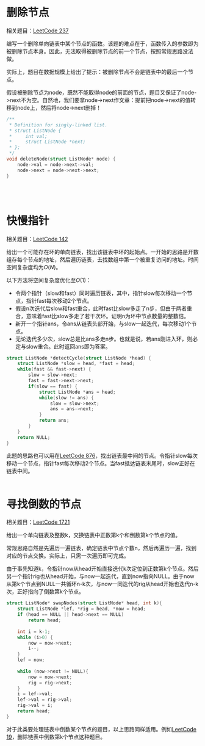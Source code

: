# 删除节点
相关题目：[LeetCode 237](https://leetcode.com/problems/delete-node-in-a-linked-list/)

编写一个删除单向链表中某个节点的函数。该题的难点在于，函数传入的参数即为被删除节点本身。因此，无法取得被删除节点的前一个节点，按照常规思路没法做。

实际上，题目在数据规模上给出了提示：被删除节点不会是链表中的最后一个节点。

假设被删除节点为node，既然不能取得node的前面的节点，题目又保证了node->next不为空。自然地，我们要拿node->next作文章：提前把node->next的值转移到node上，然后将node->next删掉！
```cpp
/**
 * Definition for singly-linked list.
 * struct ListNode {
 *     int val;
 *     struct ListNode *next;
 * };
 */
void deleteNode(struct ListNode* node) {    
    node->val = node->next->val;
    node->next = node->next->next;   
}
```
<br/><br/>

# 快慢指针
相关题目：[LeetCode 142](https://leetcode.com/problems/linked-list-cycle-ii/)

给出一个可能存在环的单向链表，找出该链表中环的起始点。一开始的思路是开数组存每个节点的地址，然后遍历链表，去找数组中第一个被重复访问的地址。时间空间复杂度均为$O(N)$。

以下方法将空间复杂度优化至$O(1)$：
- 令两个指针（slow和fast）同时遍历链表，其中，指针slow每次移动一个节点，指针fast每次移动2个节点。
- 假设n次迭代后slow和fast重合，此时fast比slow多走了n步，但由于两者重合，意味着fast比slow多走了若干次环。证明n为环中节点数量的整数倍。
- 新开一个指针ans，令ans从链表头部开始，与slow一起迭代，每次移动1个节点。
- 无论迭代多少次，slow总是比ans多走n步。也就是说，若ans刚进入环，则必定与slow重合。此时返回ans即为答案。
```cpp
struct ListNode *detectCycle(struct ListNode *head) {
    struct ListNode *slow = head, *fast = head;
    while(fast && fast->next) {
        slow = slow->next;
        fast = fast->next->next;
        if(slow == fast) {
            struct ListNode *ans = head;
            while(slow != ans) {
                slow = slow->next;
                ans = ans->next;
            }
            return ans;
        }
    }
    return NULL;
}
```
此题的思路也可以用在[LeetCode 876](https://leetcode.com/problems/middle-of-the-linked-list/)，找出链表最中间的节点。令指针slow每次移动一个节点，指针fast每次移动2个节点。当fast抵达链表末尾时，slow正好在链表中间。
<br/><br/>

# 寻找倒数的节点
相关题目：[LeetCode 1721](https://leetcode.com/problems/swapping-nodes-in-a-linked-list/)

给出一个单向链表及整数k，交换链表中正数第k个和倒数第k个节点的值。

常规思路自然是先遍历一遍链表，确定链表中节点个数n，然后再遍历一遍，找到对应的节点交换。实际上，只需一次遍历即可完成。

由于事先知道k，令指针now从head开始直接迭代k次定位到正数第k个节点。然后另一个指针rig也从head开始，与now一起迭代，直到now指向NULL。由于now从第k个节点到NULL一共循环n-k次，与now一同迭代的rig从head开始也迭代n-k次，正好指向了倒数第k个节点。

```cpp
struct ListNode* swapNodes(struct ListNode* head, int k){
    struct ListNode *lef, *rig = head, *now = head;    
    if (head == NULL || head->next == NULL)
        return head;
    
    int i = k-1;
    while (i>0) {
        now = now->next;
        i--;
    }    
    lef = now;
  
    while (now->next != NULL){
        now = now->next;
        rig = rig->next;
    }
    i = lef->val;
    lef->val = rig->val;
    rig->val = i;
    return head;
}
```

对于此类要处理链表中倒数某个节点的题目，以上思路同样适用。例如[LeetCode 19](https://leetcode.com/problems/remove-nth-node-from-end-of-list/)，删除链表中倒数第k个节点这种题目。
